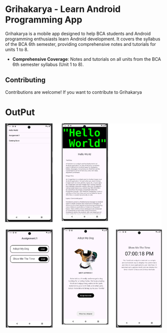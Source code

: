 # Grihakarya - Learn Android Programming App

Grihakarya is a mobile app designed to help BCA students and Android programming enthusiasts learn Android development. It covers the syllabus of the BCA 6th semester, providing comprehensive notes and tutorials for units 1 to 8.

- **Comprehensive Coverage**: Notes and tutorials on all units from the BCA 6th semester syllabus (Unit 1 to 8).

## Contributing

Contributions are welcome! If you want to contribute to Grihakarya

# OutPut

![output](o.png)
